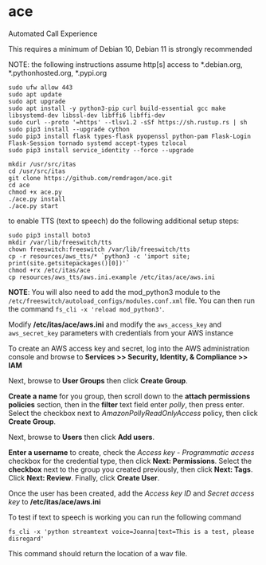 # ace
Automated Call Experience

This requires a minimum of Debian 10, Debian 11 is strongly recommended

NOTE: the following instructions assume http[s] access to *.debian.org, *.pythonhosted.org, *.pypi.org

```
sudo ufw allow 443
sudo apt update
sudo apt upgrade
sudo apt install -y python3-pip curl build-essential gcc make libsystemd-dev libssl-dev libffi6 libffi-dev
sudo curl --proto '=https' --tlsv1.2 -sSf https://sh.rustup.rs | sh
sudo pip3 install --upgrade cython
sudo pip3 install flask types-flask pyopenssl python-pam Flask-Login Flask-Session tornado systemd accept-types tzlocal
sudo pip3 install service_identity --force --upgrade

mkdir /usr/src/itas
cd /usr/src/itas
git clone https://github.com/remdragon/ace.git
cd ace
chmod +x ace.py
./ace.py install
./ace.py start
```

to enable TTS (text to speech) do the following additional setup steps:

```
sudo pip3 install boto3
mkdir /var/lib/freeswitch/tts
chown freeswitch:freeswitch /var/lib/freeswitch/tts
cp -r resources/aws_tts/* `python3 -c 'import site; print(site.getsitepackages()[0])'`
chmod +rx /etc/itas/ace
cp resources/aws_tts/aws.ini.example /etc/itas/ace/aws.ini
```

**NOTE**: You will also need to add the mod_python3 module to the `/etc/freeswitch/autoload_configs/modules.conf.xml` file. You can then run the command `fs_cli -x 'reload mod_python3'`.

Modify **/etc/itas/ace/aws.ini** and modify the `aws_access_key` and `aws_secret_key` parameters with credentials from your AWS instance

To create an AWS access key and secret, log into the AWS administration console and browse to **Services >> Security, Identity, & Compliance >> IAM**

Next, browse to **User Groups** then click **Create Group**.

**Create a name** for you group, then scroll down to the **attach permissions policies** section, then in the **filter** text field enter _polly_, then press enter. Select the checkbox next to _AmazonPollyReadOnlyAccess_ policy, then click **Create Group**.

Next, browse to **Users** then click **Add users**.

**Enter a username** to create, check the _Access key - Programmatic access_ checkbox for the credential type, then click **Next: Permissions**. Select the **checkbox** next to the group you created previously, then click **Next: Tags**. Click **Next: Review**. Finally, click **Create User**.

Once the user has been created, add the _Access key ID_ and _Secret access key_ to **/etc/itas/ace/aws.ini**

To test if text to speech is working you can run the following command

```
fs_cli -x 'python streamtext voice=Joanna|text=This is a test, please disregard'
```

This command should return the location of a wav file.
